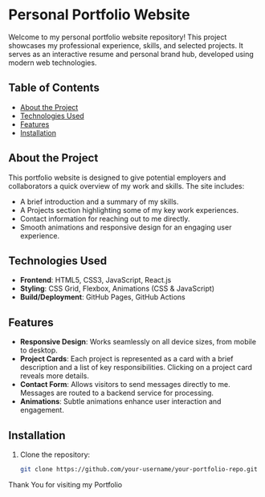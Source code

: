 # Personal Portfolio Website

Welcome to my personal portfolio website repository! This project showcases my professional experience, skills, and selected projects. It serves as an interactive resume and personal brand hub, developed using modern web technologies.

## Table of Contents
- [About the Project](#about-the-project)
- [Technologies Used](#technologies-used)
- [Features](#features)
- [Installation](#installation)

## About the Project
This portfolio website is designed to give potential employers and collaborators a quick overview of my work and skills. The site includes:
- A brief introduction and a summary of my skills.
- A Projects section highlighting some of my key work experiences.
- Contact information for reaching out to me directly.
- Smooth animations and responsive design for an engaging user experience.

## Technologies Used
- **Frontend**: HTML5, CSS3, JavaScript, React.js
- **Styling**: CSS Grid, Flexbox, Animations (CSS & JavaScript)
- **Build/Deployment**: GitHub Pages, GitHub Actions

## Features
- **Responsive Design**: Works seamlessly on all device sizes, from mobile to desktop.
- **Project Cards**: Each project is represented as a card with a brief description and a list of key responsibilities. Clicking on a project card reveals more details.
- **Contact Form**: Allows visitors to send messages directly to me. Messages are routed to a backend service for processing.
- **Animations**: Subtle animations enhance user interaction and engagement.

## Installation
1. Clone the repository:
   ```bash
   git clone https://github.com/your-username/your-portfolio-repo.git


Thank You for visiting my Portfolio
